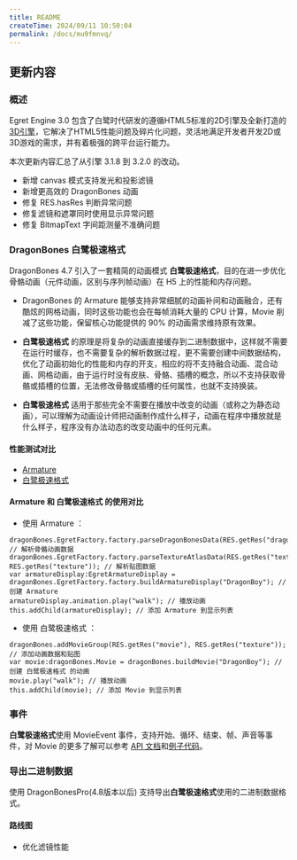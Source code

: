```yaml
---
title: README
createTime: 2024/09/11 10:50:04
permalink: /docs/mu9fmnvq/
---
```

## 更新内容

### 概述

Egret Engine 3.0 包含了白鹭时代研发的遵循HTML5标准的2D引擎及全新打造的[3D引擎](https://github.com/egret-labs/egret-3d)，它解决了HTML5性能问题及碎片化问题，灵活地满足开发者开发2D或3D游戏的需求，并有着极强的跨平台运行能力。

本次更新内容汇总了从引擎 3.1.8 到 3.2.0 的改动。

* 新增 canvas 模式支持发光和投影滤镜
* 新增更高效的 DragonBones 动画
* 修复 RES.hasRes 判断异常问题
* 修复滤镜和遮罩同时使用显示异常问题
* 修复 BitmapText 字间距测量不准确问题

### DragonBones 白鹭极速格式
DragonBones 4.7 引入了一套精简的动画模式 **白鹭极速格式**，目的在进一步优化骨骼动画（元件动画，区别与序列帧动画）在 H5 上的性能和内存问题。

* DragonBones 的 Armature 能够支持非常细腻的动画补间和动画融合，还有酷炫的网格动画，同时这些功能也会在每帧消耗大量的 CPU 计算，Movie 削减了这些功能，保留核心功能提供的 90% 的动画需求维持原有效果。

* **白鹭极速格式** 的原理是将复杂的动画直接缓存到二进制数据中，这样就不需要在运行时缓存，也不需要复杂的解析数据过程，更不需要创建中间数据结构，优化了动画初始化的性能和内存的开支，相应的将不支持融合动画、混合动画、网格动画，由于运行时没有皮肤、骨骼、插槽的概念，所以不支持获取骨骼或插槽的位置，无法修改骨骼或插槽的任何属性，也就不支持换装。

* **白鹭极速格式** 适用于那些完全不需要在播放中改变的动画（或称之为静态动画），可以理解为动画设计师把动画制作成什么样子，动画在程序中播放就是什么样子，程序没有办法动态的改变动画中的任何元素。

#### 性能测试对比
* [Armature](http://developer.egret.com/cn/article/index/id/1044)
* [白鹭极速格式](http://developer.egret.com/cn/article/index/id/1045)

#### Armature 和 白鹭极速格式 的使用对比
* 使用 Armature ：

```
dragonBones.EgretFactory.factory.parseDragonBonesData(RES.getRes("dragonBonesData")); // 解析骨骼动画数据
dragonBones.EgretFactory.factory.parseTextureAtlasData(RES.getRes("textureData"), RES.getRes("texture")); // 解析贴图数据
var armatureDisplay:EgretArmatureDisplay = dragonBones.EgretFactory.factory.buildArmatureDisplay("DragonBoy"); // 创建 Armature
armatureDisplay.animation.play("walk"); // 播放动画
this.addChild(armatureDisplay); // 添加 Armature 到显示列表
```

* 使用 白鹭极速格式 ：

```
dragonBones.addMovieGroup(RES.getRes("movie"), RES.getRes("texture")); // 添加动画数据和贴图
var movie:dragonBones.Movie = dragonBones.buildMovie("DragonBoy"); // 创建 白鹭极速格式 的动画
movie.play("walk"); // 播放动画
this.addChild(movie); // 添加 Movie 到显示列表
```

### 事件
 **白鹭极速格式**使用 MovieEvent 事件，支持开始、循环、结束、帧、声音等事件，对 Movie 的更多了解可以参考 [API 文档](http://developer.egret.com/cn/apidoc/)和[例子代码](http://developer.egret.com/cn/portal/article/index/id/1046)。

### 导出二进制数据
使用 DragonBonesPro(4.8版本以后) 支持导出**白鹭极速格式**使用的二进制数据格式。

#### 路线图
* 优化滤镜性能
